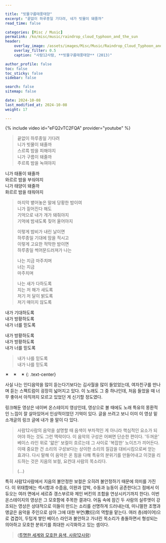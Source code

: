 ```yaml
---

title: "빗물구름태풍태양"
excerpt: "끝없이 하루종일 기다려, 네가 빗물이 돼줄까"
read_time: false

categories: [Misc / Music]
permalink: /ko/misc/music/raindrop_cloud_typhoon_and_the_sun
header:
    overlay_image: /assets/images/Misc/Music/Raindrop_Cloud_Typhoon_and_the_Sun.jpg
    overlay_filter: 0.5
    caption: "사람12사람, **빗물구름태풍태양** (2013)"

author_profile: false
toc: false
toc_sticky: false
sidebar: false

search: false
sitemap: false

date: 2024-10-08
last_modified_at: 2024-10-08
weight: 17

---
```


{% include video id="eFQ2vTC2FQA" provider="youtube" %}

> 끝없이 하루종일 기다려  
니가 빗물이 돼줄까  
스르륵 밤을 피해야지  
니가 구름이 돼줄까  
주르륵 밤을 녹여야지  
> 
니가 태풍이 돼줄까  
와르르 밤을 부숴야지  
니가 태양이 돼줄까  
화르르 밤을 태워야지  
> 
> 마지막 뱉어놓은 말에
당황한 밤이여  
니가 짙어진다 해도  
기억으로 내가 개가 돼줘야지  
기억에 밤새도록 짖어 울어야지  
>
> 이렇게 밤비가 내린 날이면  
하루종일 기대에 맘을 적시고  
이렇게 고요한 적막한 밤이면  
하루종일 썩어문드러져가 나는  
>
> 나는 지금
마주치며  
너는 지금  
마주치며  
>
> 나는 새가 다하도록  
지는 저 해가 새도록  
저기 저 달이 밝도록  
저기 매이지 않도록  
> 
내가 기대하도록  
내가 방황하도록  
내가 너를 믿도록  
> 
내가 방황하도록   
내가 방황하도록  
내가 너를 믿도록  
> 
> 내가 나를 믿도록  
내가 나를 믿도록

✶&emsp;✶&emsp;✶
{: .text-center}

사실 나는 인디음악을 많이 듣는다기보다는 김사월을 많이 들었었는데, 여자친구를 만나며 듣는 스펙트럼이 굉장히 넓어지고 있다. 이 노래도 그 중 하나인데, 처음 들었을 때 너무 좋아서 아직까지 모르고 있었던 게 신기할 정도였다. 

링크해둔 영상은 네이버 온스테이지 영상인데, 영상으로 볼 때에도 노래 특유의 몽환적인 느낌이 잘 살아있어서 인상적이었던 기억이 있다. 글을 쓰려고 보니 이미 이 영상 밑 소개글의 링크 글에 내가 쓸 말이 다 있다. 

> 사람12사람의 음악을 설명할 때 음색이 부차적인 게 아니라 핵심적인 요소가 되어야 하는 것도 그런 맥락이다. 이 음악의 구성은 어쩌면 단순한 편이다. '두꺼운' 베이스 라인 위로 '얇은' 보컬이 흐르는데 그 사이로 '복잡한' 노이즈가 끼어든다. 이때 중요한 건 소리의 구성보다는 상이한 소리의 질감을 대비시킴으로써 얻는 효과다. 다시 말해 이 음악은 온 힘을 다해 특유의 분위기를 만들어내고 이것을 리드하는 것은 지음의 보컬, 요컨대 사람의 목소리다.  
> 
> (...)  
> 
특히 사람12사람에서 지음의 불안정한 보컬은 오히려 불안정하기 때문에 의미를 가진다. 이 위태함에는 섹시함과 수줍음, 이완과 압박, 수동과 능동이 공존한다(그 점에서 이 듀오는 여러 면에서 세르쥬 갱스부르와 제인 버킨의 조합을 연상시키기까지 한다). 이번 온스테이지의 영상은 그 모호함에 주목한 결과다. 어둠 속에 잠긴 두 사람의 실루엣이 강조되는 영상은 상대적으로 이들이 만드는 소리를 선명하게 드러내는데, 미니멀한 조명과 앵글은 음악을 주인으로 삼아 그에 대한 부연(敷衍)의 역할을 맡는다. 여러 층(레이어)으로 겹겹이, 두텁게 쌓인 베이스 라인과 불안하고 가녀린 목소리가 충돌하면서 형성되는 의아하고 모호한 분위기를 최대한 시각화하고 있는 셈이다.
>
> ([투명한 세계와 모호한 음색, 사람12사람](https://vibe.naver.com/onstage/5390))